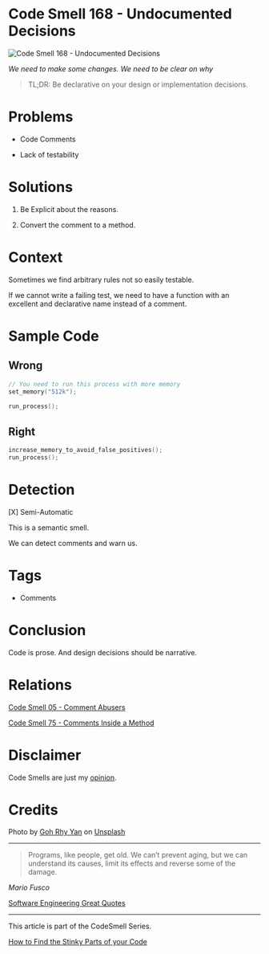 # Code Smell 168 - Undocumented Decisions
            
![Code Smell 168 - Undocumented Decisions](Code%20Smell%20168%20-%20Undocumented%20Decisions.jpg)

*We need to make some changes. We need to be clear on why*

> TL;DR: Be declarative on your design or implementation decisions.

# Problems

- Code Comments

- Lack of testability

# Solutions

1. Be Explicit about the reasons.

2. Convert the comment to a method.

# Context

Sometimes we find arbitrary rules not so easily testable. 

If we cannot write a failing test, we need to have a function with an excellent and declarative name instead of a comment.

# Sample Code

## Wrong

<!-- [Gist Url](https://gist.github.com/mcsee/554144e5e61703b8a556328671b0a3dd) -->

```c
// You need to run this process with more memory
set_memory("512k");
           
run_process();
```

## Right

<!-- [Gist Url](https://gist.github.com/mcsee/ab76cec5efd320d5cf9a2e626343d3e8) -->

```c
increase_memory_to_avoid_false_positives();
run_process();
```

# Detection

[X] Semi-Automatic 

This is a semantic smell.

We can detect comments and warn us.

# Tags

- Comments

# Conclusion

Code is prose. And design decisions should be narrative.

# Relations

[Code Smell 05 - Comment Abusers](https://github.com/mcsee/Software-Design-Articles/tree/main/Articles/Code%20Smells/Code%20Smell%2005%20-%20Comment%20Abusers/readme.md)

[Code Smell 75 - Comments Inside a Method](https://github.com/mcsee/Software-Design-Articles/tree/main/Articles/Code%20Smells/Code%20Smell%2075%20-%20Comments%20Inside%20a%20Method/readme.md)

# Disclaimer

Code Smells are just my [opinion](https://github.com/mcsee/Software-Design-Articles/tree/main/Articles/Blogging/I%20Wrote%20More%20than%2090%20Articles%20on%202021%20Here%20is%20What%20I%20Learned/readme.md).

# Credits

Photo by [Goh Rhy Yan](https://unsplash.com/@gohrhyyan) on [Unsplash](https://unsplash.com/s/photos/warning)
  
* * *

> Programs, like people, get old. We can’t prevent aging, but we can understand its causes, limit its effects and reverse some of the damage.

_Mario Fusco_
 
[Software Engineering Great Quotes](https://github.com/mcsee/Software-Design-Articles/tree/main/Articles/Quotes/Software%20Engineering%20Great%20Quotes/readme.md)

* * *

This article is part of the CodeSmell Series.

[How to Find the Stinky Parts of your Code](https://github.com/mcsee/Software-Design-Articles/tree/main/Articles/Code%20Smells/How%20to%20Find%20the%20Stinky%20parts%20of%20your%20Code/readme.md)